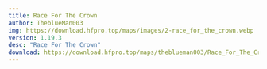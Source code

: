 ```yaml
---
title: Race For The Crown
author: TheblueMan003
img: https://download.hfpro.top/maps/images/2-race_for_the_crown.webp
version: 1.19.3
desc: "Race For The Crown"
download: https://download.hfpro.top/maps/theblueman003/Race_For_The_Crown.zip
---
```

